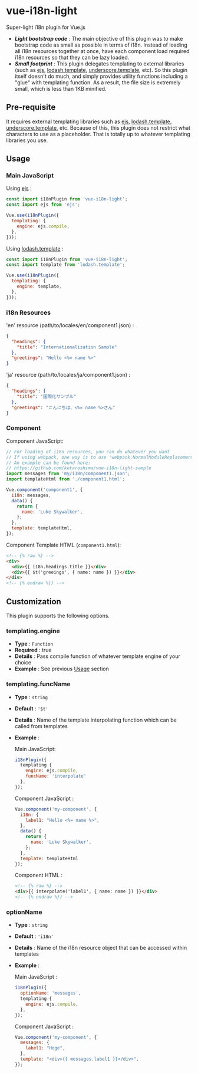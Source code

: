 # vue-i18n-light

Super-light i18n plugin for Vue.js

- _**Light bootstrap code**_ : The main objective of this plugin was to make bootstrap code as small as possible in terms of i18n. Instead of loading all i18n resources together at once, have each component load required i18n resources so that they can be lazy loaded.
- _**Small footprint**_ : This plugin delegates templating to external libraries (such as [ejs](http://ejs.co/), [lodash.template](https://www.npmjs.com/package/lodash.template), [underscore.template](https://www.npmjs.com/package/underscore.template), etc). So this plugin itself doesn't do much, and simply provides utility functions including a "glue" with templating function. As a result, the file size is extremely small, which is less than 1KB minified.


## Pre-requisite

It requires external templating libraries such as [ejs](http://ejs.co/), [lodash.template](https://www.npmjs.com/package/lodash.template), [underscore.template](https://www.npmjs.com/package/underscore.template), etc. Because of this, this plugin does not restrict what characters to use as a placeholder. That is totally up to whatever templating libraries you use.

## Usage

### Main JavaScript

Using [ejs](http://ejs.co/) :
```javascript
const import i18nPlugin from 'vue-i18n-light';
const import ejs from 'ejs';

Vue.use(i18nPlugin({
  templating: {
    engine: ejs.compile,
  },
}));
```
Using [lodash.template](https://www.npmjs.com/package/lodash.template) :
```javascript
const import i18nPlugin from 'vue-i18n-light';
const import template from 'lodash.template';

Vue.use(i18nPlugin({
  templating: {
    engine: template,
  },
}));
```

### i18n Resources

'en' resource (path/to/locales/en/component1.json) :
```json
{
  "headings": {
    "title": "Internationalization Sample"
  },
  "greetings": "Hello <%= name %>"
}
```

'ja' resource (path/to/locales/ja/component1.json) :
```json
{
  "headings": {
    "title": "国際化サンプル"
  },
  "greetings": "こんにちは、<%= name %>さん"
}
```

### Component

Component JavaScript:
```javascript
// For loading of i18n resources, you can do whatever you want
// If using webpack, one way is to use 'webpack.NormalModuleReplacementPlugin'
// An example can be found here:
// https://github.com/kotaroshima/vue-i18n-light-sample
import messages from 'my/i18n/component1.json';
import templateHtml from './component1.html';

Vue.component('component1', {
  i18n: messages,
  data() {
    return {
      name: 'Luke Skywalker',
    };
  },
  template: templateHtml,
});
```
Component Template HTML (`component1.html`):
```html
<!-- {% raw %} -->
<div>
  <div>{{ i18n.headings.title }}</div>
  <div>{{ $t('greeings', { name: name }) }}</div>
</div>
<!-- {% endraw %}) -->
```

## Customization

This plugin supports the following options.

### templating.engine

* **Type** : `Function`
* **Required** : true
* **Details** : Pass compile function of whatever template engine of your choice
* **Example** : See previous [Usage](#usage) section

### templating.funcName

* **Type** : `string`
* **Default** : `'$t'`
* **Details** : Name of the template interpolating function which can be called from templates
* **Example** :

  Main JavaScript:
  ```javascript
  i18nPlugin({
    templating {
      engine: ejs.compile,
      funcName: 'interpolate'
    },
  });
  ```
  Component JavaScript :
  ```javascript
  Vue.component('my-component', {
    i18n: {
      label1: "Hello <%= name %>",
    },
    data() {
      return {
        name: 'Luke Skywalker',
      };
    },
    template: templateHtml
  });
  ```
  Component HTML :
  ```html
  <!-- {% raw %} -->
  <div>{{ interpolate('label1', { name: name }) }}</div>
  <!-- {% endraw %}) -->
  ```

### optionName
* **Type** : `string`
* **Default** : `'i18n'`
* **Details** : Name of the i18n resource object that can be accessed within templates
* **Example** :

  Main JavaScript :
  ```javascript
  i18nPlugin({
    optionName: 'messages',
    templating {
      engine: ejs.compile,
    },
  });
  ```
  Component JavaScript :
  ```javascript
  Vue.component('my-component', {
    messages: {
      label1: "Hoge",
    },
    template: "<div>{{ messages.label1 }}</div>",
  });
  ```
